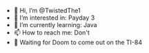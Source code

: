 - 👋 Hi, I’m @TwistedThe1
- 👀 I’m interested in: Payday 3
- 🌱 I’m currently learning: Java
- 📫 How to reach me: Don't
- 📱 Waiting for Doom to come out on the TI-84

<!---
TwistedThe1/TwistedThe1 is a ✨ special ✨ repository because its `README.md` (this file) appears on your GitHub profile.
You can click the Preview link to take a look at your changes.
--->
